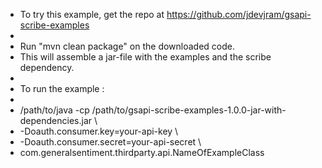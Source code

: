  * To try this example, get the repo at https://github.com/jdevjram/gsapi-scribe-examples
 *
 * Run "mvn clean package" on the downloaded code.
 * This will assemble a jar-file with the examples and the scribe dependency.
 *
 * To run the example :
 *
 * /path/to/java -cp /path/to/gsapi-scribe-examples-1.0.0-jar-with-dependencies.jar \
 *  -Doauth.consumer.key=your-api-key \
 *  -Doauth.consumer.secret=your-api-secret \
 *  com.generalsentiment.thirdparty.api.NameOfExampleClass


